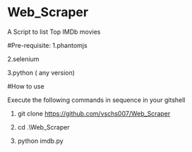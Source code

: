 # Web_Scraper
A Script to list Top IMDb movies

#Pre-requisite:
1.phantomjs

2.selenium

3.python ( any version)


#How to use

 Execute the following commands in sequence in your gitshell
 
 
1. git clone https://github.com/vschs007/Web_Scraper

2. cd .\Web_Scraper

3. python imdb.py

